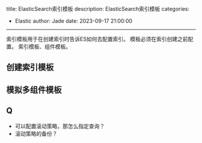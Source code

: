 title: ElasticSearch索引模板
description: ElasticSearch索引模板
categories:
  - Elastic
author: Jade
date: 2023-09-17 21:00:00
---

索引模板用于在创建索引时告诉ES如何去配置索引。
模板必须在索引创建之前配置。
索引模板、组件模板。

## 创建索引模板

## 模拟多组件模板

## Q
- 可以配置滚动策略，那怎么指定查询？
- 滚动策略的备份？